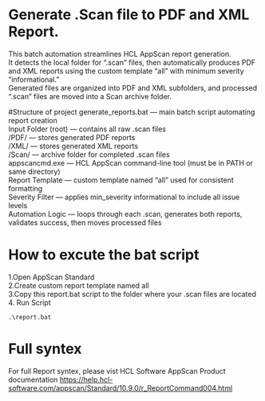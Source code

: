 # Generate .Scan file to PDF and XML Report.
This batch automation streamlines HCL AppScan report generation.<br>
It detects the local folder for “.scan” files, then automatically produces PDF and XML reports using the custom template “all” with minimum severity “informational.”<br>
Generated files are organized into PDF and XML subfolders, and processed “.scan” files are moved into a Scan archive folder.

#Structure of project
generate_reports.bat — main batch script automating report creation<br>
Input Folder (root) — contains all raw .scan files<br>
/PDF/ — stores generated PDF reports<br>
/XML/ — stores generated XML reports<br>
/Scan/ — archive folder for completed .scan files<br>
appscancmd.exe — HCL AppScan command-line tool (must be in PATH or same directory)<br>
Report Template — custom template named “all” used for consistent formatting<br>
Severity Filter — applies min_severity informational to include all issue levels<br>
Automation Logic — loops through each .scan, generates both reports, validates success, then moves processed files<br>

# How to excute the bat script
1.Open AppScan Standard<br>
2.Create custom report template named all<br>
3.Copy this report.bat script to the folder where your .scan files are located
4. Run Script<br>
```
.\report.bat
```

# Full syntex
For full Report syntex, please vist HCL Software AppScan Product documentation
https://help.hcl-software.com/appscan/Standard/10.9.0/r_ReportCommand004.html
